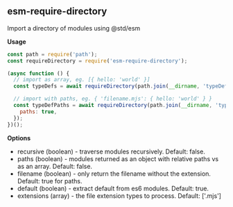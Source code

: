 ## esm-require-directory

Import a directory of modules using @std/esm

**Usage**

```js
const path = require('path');
const requireDirectory = require('esm-require-directory');

(async function () {
  // import as array, eg. [{ hello: 'world' }]
  const typeDefs = await requireDirectory(path.join(__dirname, 'typeDefs'));

  // import with paths, eg. { 'filename.mjs': { hello: 'world' } }
  const typeDefPaths = await requireDirectory(path.join(__dirname, 'typeDefs'), {
    paths: true,
  });
})();
```

**Options**

- recursive (boolean) - traverse modules recursively. Default: false.
- paths (boolean) - modules returned as an object with relative paths vs as an array. Default: false.
- filename (boolean) - only return the filename without the extension. Default: true for paths.
- default (boolean) - extract default from es6 modules. Default: true.
- extensions (array) - the file extension types to process. Default: ['.mjs']

